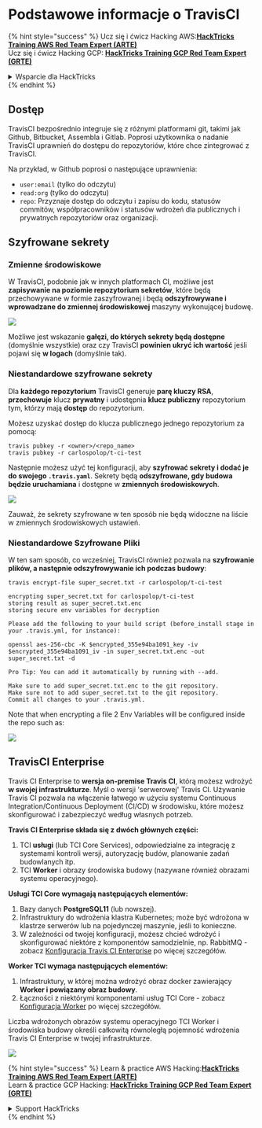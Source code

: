 # Podstawowe informacje o TravisCI

{% hint style="success" %}
Ucz się i ćwicz Hacking AWS:<img src="../../.gitbook/assets/image (1).png" alt="" data-size="line">[**HackTricks Training AWS Red Team Expert (ARTE)**](https://training.hacktricks.xyz/courses/arte)<img src="../../.gitbook/assets/image (1).png" alt="" data-size="line">\
Ucz się i ćwicz Hacking GCP: <img src="../../.gitbook/assets/image (2).png" alt="" data-size="line">[**HackTricks Training GCP Red Team Expert (GRTE)**<img src="../../.gitbook/assets/image (2).png" alt="" data-size="line">](https://training.hacktricks.xyz/courses/grte)

<details>

<summary>Wsparcie dla HackTricks</summary>

* Sprawdź [**plany subskrypcyjne**](https://github.com/sponsors/carlospolop)!
* **Dołącz do** 💬 [**grupy Discord**](https://discord.gg/hRep4RUj7f) lub [**grupy telegramowej**](https://t.me/peass) lub **śledź** nas na **Twitterze** 🐦 [**@hacktricks\_live**](https://twitter.com/hacktricks\_live)**.**
* **Podziel się trikami hackingowymi, przesyłając PR-y do** [**HackTricks**](https://github.com/carlospolop/hacktricks) i [**HackTricks Cloud**](https://github.com/carlospolop/hacktricks-cloud) repozytoriów na githubie.

</details>
{% endhint %}

## Dostęp

TravisCI bezpośrednio integruje się z różnymi platformami git, takimi jak Github, Bitbucket, Assembla i Gitlab. Poprosi użytkownika o nadanie TravisCI uprawnień do dostępu do repozytoriów, które chce zintegrować z TravisCI.

Na przykład, w Github poprosi o następujące uprawnienia:

* `user:email` (tylko do odczytu)
* `read:org` (tylko do odczytu)
* `repo`: Przyznaje dostęp do odczytu i zapisu do kodu, statusów commitów, współpracowników i statusów wdrożeń dla publicznych i prywatnych repozytoriów oraz organizacji.

## Szyfrowane sekrety

### Zmienne środowiskowe

W TravisCI, podobnie jak w innych platformach CI, możliwe jest **zapisywanie na poziomie repozytorium sekretów**, które będą przechowywane w formie zaszyfrowanej i będą **odszyfrowywane i wprowadzane do zmiennej środowiskowej** maszyny wykonującej budowę.

![](<../../.gitbook/assets/image (203).png>)

Możliwe jest wskazanie **gałęzi, do których sekrety będą dostępne** (domyślnie wszystkie) oraz czy TravisCI **powinien ukryć ich wartość** jeśli pojawi się **w logach** (domyślnie tak).

### Niestandardowe szyfrowane sekrety

Dla **każdego repozytorium** TravisCI generuje **parę kluczy RSA**, **przechowuje** klucz **prywatny** i udostępnia **klucz publiczny** repozytorium tym, którzy mają **dostęp** do repozytorium.

Możesz uzyskać dostęp do klucza publicznego jednego repozytorium za pomocą:
```
travis pubkey -r <owner>/<repo_name>
travis pubkey -r carlospolop/t-ci-test
```
Następnie możesz użyć tej konfiguracji, aby **szyfrować sekrety i dodać je do swojego `.travis.yaml`**. Sekrety będą **odszyfrowane, gdy budowa będzie uruchamiana** i dostępne w **zmiennych środowiskowych**.

![](<../../.gitbook/assets/image (139).png>)

Zauważ, że sekrety szyfrowane w ten sposób nie będą widoczne na liście w zmiennych środowiskowych ustawień.

### Niestandardowe Szyfrowane Pliki

W ten sam sposób, co wcześniej, TravisCI również pozwala na **szyfrowanie plików, a następnie odszyfrowywanie ich podczas budowy**:
```
travis encrypt-file super_secret.txt -r carlospolop/t-ci-test

encrypting super_secret.txt for carlospolop/t-ci-test
storing result as super_secret.txt.enc
storing secure env variables for decryption

Please add the following to your build script (before_install stage in your .travis.yml, for instance):

openssl aes-256-cbc -K $encrypted_355e94ba1091_key -iv $encrypted_355e94ba1091_iv -in super_secret.txt.enc -out super_secret.txt -d

Pro Tip: You can add it automatically by running with --add.

Make sure to add super_secret.txt.enc to the git repository.
Make sure not to add super_secret.txt to the git repository.
Commit all changes to your .travis.yml.
```
Note that when encrypting a file 2 Env Variables will be configured inside the repo such as:

![](<../../.gitbook/assets/image (170).png>)

## TravisCI Enterprise

Travis CI Enterprise to **wersja on-premise Travis CI**, którą możesz wdrożyć **w swojej infrastrukturze**. Myśl o wersji 'serwerowej' Travis CI. Używanie Travis CI pozwala na włączenie łatwego w użyciu systemu Continuous Integration/Continuous Deployment (CI/CD) w środowisku, które możesz skonfigurować i zabezpieczyć według własnych potrzeb.

**Travis CI Enterprise składa się z dwóch głównych części:**

1. TCI **usługi** (lub TCI Core Services), odpowiedzialne za integrację z systemami kontroli wersji, autoryzację budów, planowanie zadań budowlanych itp.
2. TCI **Worker** i obrazy środowiska budowy (nazywane również obrazami systemu operacyjnego).

**Usługi TCI Core wymagają następujących elementów:**

1. Bazy danych **PostgreSQL11** (lub nowszej).
2. Infrastruktury do wdrożenia klastra Kubernetes; może być wdrożona w klastrze serwerów lub na pojedynczej maszynie, jeśli to konieczne.
3. W zależności od twojej konfiguracji, możesz chcieć wdrożyć i skonfigurować niektóre z komponentów samodzielnie, np. RabbitMQ - zobacz [Konfiguracja Travis CI Enterprise](https://docs.travis-ci.com/user/enterprise/tcie-3.x-setting-up-travis-ci-enterprise/) po więcej szczegółów.

**Worker TCI wymaga następujących elementów:**

1. Infrastruktury, w której można wdrożyć obraz docker zawierający **Worker i powiązany obraz budowy**.
2. Łączności z niektórymi komponentami usług TCI Core - zobacz [Konfiguracja Worker](https://docs.travis-ci.com/user/enterprise/setting-up-worker/) po więcej szczegółów.

Liczba wdrożonych obrazów systemu operacyjnego TCI Worker i środowiska budowy określi całkowitą równoległą pojemność wdrożenia Travis CI Enterprise w twojej infrastrukturze.

![](<../../.gitbook/assets/image (199).png>)

{% hint style="success" %}
Learn & practice AWS Hacking:<img src="../../.gitbook/assets/image (1).png" alt="" data-size="line">[**HackTricks Training AWS Red Team Expert (ARTE)**](https://training.hacktricks.xyz/courses/arte)<img src="../../.gitbook/assets/image (1).png" alt="" data-size="line">\
Learn & practice GCP Hacking: <img src="../../.gitbook/assets/image (2).png" alt="" data-size="line">[**HackTricks Training GCP Red Team Expert (GRTE)**<img src="../../.gitbook/assets/image (2).png" alt="" data-size="line">](https://training.hacktricks.xyz/courses/grte)

<details>

<summary>Support HackTricks</summary>

* Check the [**subscription plans**](https://github.com/sponsors/carlospolop)!
* **Join the** 💬 [**Discord group**](https://discord.gg/hRep4RUj7f) or the [**telegram group**](https://t.me/peass) or **follow** us on **Twitter** 🐦 [**@hacktricks\_live**](https://twitter.com/hacktricks\_live)**.**
* **Share hacking tricks by submitting PRs to the** [**HackTricks**](https://github.com/carlospolop/hacktricks) and [**HackTricks Cloud**](https://github.com/carlospolop/hacktricks-cloud) github repos.

</details>
{% endhint %}
